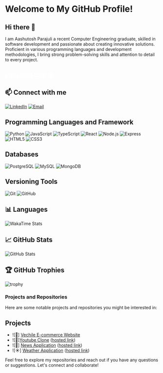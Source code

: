 # Welcome to My GitHub Profile!

## Hi there 👋
I am Aashutosh Parajuli a recent Computer Engineering graduate, skilled in software development and passionate about creating innovative solutions. Proficient in various programming languages and development methodologies, I bring strong problem-solving skills and attention to detail to every project.

## <a href="https://aashutoshparajuli.com.np" target="_blank" style="color:white;">Personal Site 🌐</a>

## 📫 Connect with me

[![LinkedIn](https://img.shields.io/badge/-LinkedIn-0077B5?style=flat-square&logo=LinkedIn&logoColor=white)](https://www.linkedin.com/in/parajuliaashutosh/)
[![Email](https://img.shields.io/badge/-Email-D14836?style=flat-square&logo=Gmail&logoColor=white)](mailto:aashutohparajuli28@gmail.com)

## Programming Languages and Framework

![Python](https://img.shields.io/badge/-Python-3776AB?style=flat-square&logo=python&logoColor=white)
![JavaScript](https://img.shields.io/badge/-JavaScript-F7DF1E?style=flat-square&logo=javascript&logoColor=black)
![TypeScript](https://img.shields.io/badge/-TypeScript-3178C6?style=flat-square&logo=typescript&logoColor=white)
![React](https://img.shields.io/badge/-React-61DAFB?style=flat-square&logo=react&logoColor=white)
![Node.js](https://img.shields.io/badge/-Node.js-339933?style=flat-square&logo=node.js&logoColor=white)
![Express](https://img.shields.io/badge/-Express-000000?style=flat-square&logo=express&logoColor=white)
![HTML5](https://img.shields.io/badge/-HTML5-E34F26?style=flat-square&logo=html5&logoColor=white)
![CSS3](https://img.shields.io/badge/-CSS3-1572B6?style=flat-square&logo=css3&logoColor=white)

## Databases

![PostgreSQL](https://img.shields.io/badge/-PostgreSQL-336791?style=flat-square&logo=postgresql&logoColor=white)
![MySQL](https://img.shields.io/badge/-MySQL-4479A1?style=flat-square&logo=mysql&logoColor=white)
![MongoDB](https://img.shields.io/badge/-MongoDB-47A248?style=flat-square&logo=mongodb&logoColor=white)

## Versioning Tools

![Git](https://img.shields.io/badge/-Git-F05032?style=flat-square&logo=git&logoColor=white)
![GitHub](https://img.shields.io/badge/-GitHub-181717?style=flat-square&logo=github&logoColor=white)

## 📊 Languages
![WakaTime Stats](https://github-readme-stats.vercel.app/api/wakatime?username=aashu1tosh)

## 📈 GitHub Stats

![GitHub Stats](https://github-readme-stats.vercel.app/api?username=aashu1tosh&show_icons=true&hide_border=true)

## 🏆 GitHub Trophies

![trophy](https://github-profile-trophy.vercel.app/?username=aashu1tosh&theme=onedark)

### Projects and Repositories
Here are some notable projects and repositories you might be interested in:

## Projects

- ![🚗] [Vechile E-commerce Website](https://github.com/aashu1tosh/annata-Vechile-Buying-Selling-Website-)
- ![🎥][Youtube Clone](https://github.com/aashu1tosh/youtube-clone) ([hosted link](https://youtube.aashutoshparajuli.com.np))
- ![📰] [News Application](https://github.com/aashu1tosh/news-app) ([hosted link](https://youtube.aashutoshparajuli.com.np))
- ![☀️] [Weather Application](https://github.com/aashu1tosh/my-weather-app) ([hosted link](https://weather.aashutoshparajuli.com.np))

Feel free to explore my repositories and reach out if you have any questions or suggestions. Let's connect and collaborate!

